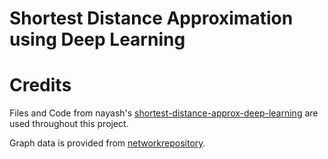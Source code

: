 # Shortest Distance Approximation using Deep Learning

# Credits

Files and Code from nayash's [shortest-distance-approx-deep-learning](https://github.com/nayash/shortest-distance-approx-deep-learning/) are used throughout this project.

Graph data is provided from [networkrepository](http://networkrepository.com).
